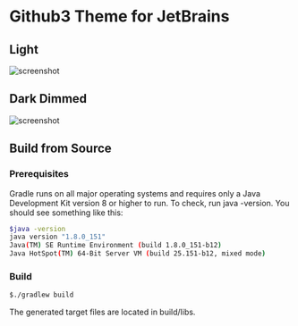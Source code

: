 # Github3 Theme for JetBrains

## Light

![screenshot](https://plugins.jetbrains.com/files/15418/screenshot_23734.png)

## Dark Dimmed

![screenshot](https://plugins.jetbrains.com/files/15418/screenshot_987a1d22-b4e4-430f-864c-9c6097cef57e)

## Build from Source

### Prerequisites
Gradle runs on all major operating systems and requires only a Java Development Kit version 8 or higher to run. To check, run java -version. You should see something like this:
```bash
$java -version
java version "1.8.0_151"
Java(TM) SE Runtime Environment (build 1.8.0_151-b12)
Java HotSpot(TM) 64-Bit Server VM (build 25.151-b12, mixed mode)
```
### Build
```bash
$./gradlew build
```
The generated target files are located in build/libs.
